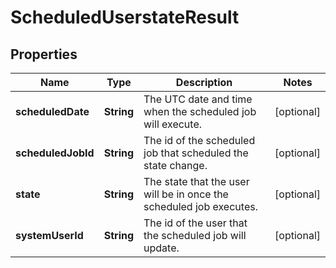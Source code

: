 

# ScheduledUserstateResult


## Properties

| Name | Type | Description | Notes |
|------------ | ------------- | ------------- | -------------|
|**scheduledDate** | **String** | The UTC date and time when the scheduled job will execute. |  [optional] |
|**scheduledJobId** | **String** | The id of the scheduled job that scheduled the state change. |  [optional] |
|**state** | **String** | The state that the user will be in once the scheduled job executes. |  [optional] |
|**systemUserId** | **String** | The id of the user that the scheduled job will update. |  [optional] |



